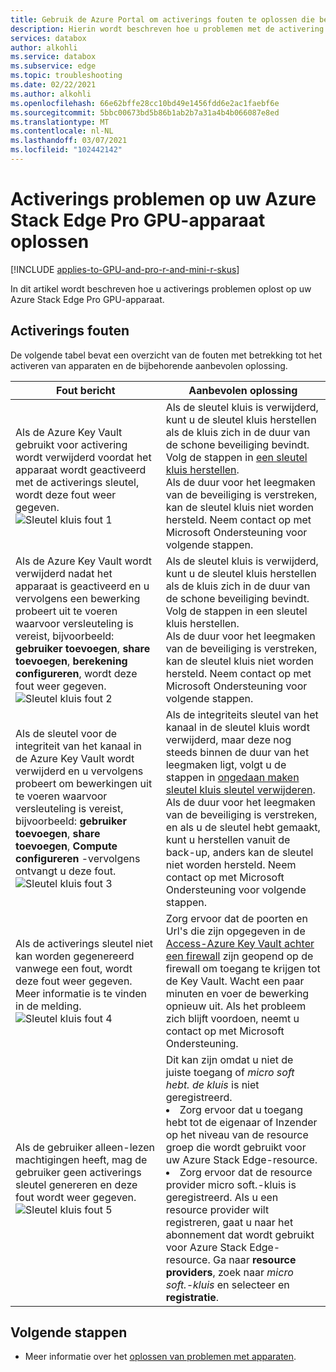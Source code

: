 ```yaml
---
title: Gebruik de Azure Portal om activerings fouten te oplossen die betrekking hebben op Azure Stack Edge Pro met GPU | Microsoft Docs
description: Hierin wordt beschreven hoe u problemen met de activering van Azure Stack Edge Pro GPU en de sleutel kluis kunt oplossen.
services: databox
author: alkohli
ms.service: databox
ms.subservice: edge
ms.topic: troubleshooting
ms.date: 02/22/2021
ms.author: alkohli
ms.openlocfilehash: 66e62bffe28cc10bd49e1456fdd6e2ac1faebf6e
ms.sourcegitcommit: 5bbc00673bd5b86b1ab2b7a31a4b4b066087e8ed
ms.translationtype: MT
ms.contentlocale: nl-NL
ms.lasthandoff: 03/07/2021
ms.locfileid: "102442142"
---
```

# <a name="troubleshoot-activation-issues-on-your-azure-stack-edge-pro-gpu-device"></a>Activerings problemen op uw Azure Stack Edge Pro GPU-apparaat oplossen 

[!INCLUDE [applies-to-GPU-and-pro-r-and-mini-r-skus](../../includes/azure-stack-edge-applies-to-gpu-pro-r-mini-r-sku.md)]

In dit artikel wordt beschreven hoe u activerings problemen oplost op uw Azure Stack Edge Pro GPU-apparaat. 


## <a name="activation-errors"></a>Activerings fouten

De volgende tabel bevat een overzicht van de fouten met betrekking tot het activeren van apparaten en de bijbehorende aanbevolen oplossing.

| Fout bericht| Aanbevolen oplossing |
|------------------------------------------------------|--------------------------------------|
| Als de Azure Key Vault gebruikt voor activering wordt verwijderd voordat het apparaat wordt geactiveerd met de activerings sleutel, wordt deze fout weer gegeven. <br> ![Sleutel kluis fout 1](./media/azure-stack-edge-gpu-troubleshoot-activation/key-vault-error-1.png)  | Als de sleutel kluis is verwijderd, kunt u de sleutel kluis herstellen als de kluis zich in de duur van de schone beveiliging bevindt. Volg de stappen in [een sleutel kluis herstellen](../key-vault/general/key-vault-recovery.md#list-recover-or-purge-soft-deleted-secrets-keys-and-certificates). <br>Als de duur voor het leegmaken van de beveiliging is verstreken, kan de sleutel kluis niet worden hersteld. Neem contact op met Microsoft Ondersteuning voor volgende stappen. |
| Als de Azure Key Vault wordt verwijderd nadat het apparaat is geactiveerd en u vervolgens een bewerking probeert uit te voeren waarvoor versleuteling is vereist, bijvoorbeeld: **gebruiker toevoegen**, **share toevoegen**, **berekening configureren**, wordt deze fout weer gegeven. <br> ![Sleutel kluis fout 2](./media/azure-stack-edge-gpu-troubleshoot-activation/key-vault-error-2.png)    | Als de sleutel kluis is verwijderd, kunt u de sleutel kluis herstellen als de kluis zich in de duur van de schone beveiliging bevindt. Volg de stappen in een sleutel kluis herstellen. <br>Als de duur voor het leegmaken van de beveiliging is verstreken, kan de sleutel kluis niet worden hersteld. Neem contact op met Microsoft Ondersteuning voor volgende stappen. |
| Als de sleutel voor de integriteit van het kanaal in de Azure Key Vault wordt verwijderd en u vervolgens probeert om bewerkingen uit te voeren waarvoor versleuteling is vereist, bijvoorbeeld: **gebruiker toevoegen**, **share toevoegen**, **Compute configureren** -vervolgens ontvangt u deze fout. <br> ![Sleutel kluis fout 3](./media/azure-stack-edge-gpu-troubleshoot-activation/key-vault-error-3.png) | Als de integriteits sleutel van het kanaal in de sleutel kluis wordt verwijderd, maar deze nog steeds binnen de duur van het leegmaken ligt, volgt u de stappen in [ongedaan maken sleutel kluis sleutel verwijderen](/powershell/module/az.keyvault/undo-azkeyvaultkeyremoval). <br>Als de duur voor het leegmaken van de beveiliging is verstreken, en als u de sleutel hebt gemaakt, kunt u herstellen vanuit de back-up, anders kan de sleutel niet worden hersteld. Neem contact op met Microsoft Ondersteuning voor volgende stappen. |
| Als de activerings sleutel niet kan worden gegenereerd vanwege een fout, wordt deze fout weer gegeven. Meer informatie is te vinden in de melding. <br> ![Sleutel kluis fout 4](./media/azure-stack-edge-gpu-troubleshoot-activation/key-vault-error-4.png)   | Zorg ervoor dat de poorten en Url's die zijn opgegeven in de [Access-Azure Key Vault achter een firewall](../key-vault/general/access-behind-firewall.md) zijn geopend op de firewall om toegang te krijgen tot de Key Vault. Wacht een paar minuten en voer de bewerking opnieuw uit. Als het probleem zich blijft voordoen, neemt u contact op met Microsoft Ondersteuning. |
| Als de gebruiker alleen-lezen machtigingen heeft, mag de gebruiker geen activerings sleutel genereren en deze fout wordt weer gegeven. <br> ![Sleutel kluis fout 5](./media/azure-stack-edge-gpu-troubleshoot-activation/key-vault-error-5.png) | Dit kan zijn omdat u niet de juiste toegang of  *micro soft hebt. de kluis* is niet geregistreerd.<li>Zorg ervoor dat u toegang hebt tot de eigenaar of Inzender op het niveau van de resource groep die wordt gebruikt voor uw Azure Stack Edge-resource.</li><li>Zorg ervoor dat de resource provider micro soft.-kluis is geregistreerd. Als u een resource provider wilt registreren, gaat u naar het abonnement dat wordt gebruikt voor Azure Stack Edge-resource. Ga naar **resource providers**, zoek naar *micro soft.-kluis* en selecteer en **registratie**.</li> |

## <a name="next-steps"></a>Volgende stappen

- Meer informatie over het [oplossen van problemen met apparaten](azure-stack-edge-gpu-troubleshoot.md).
